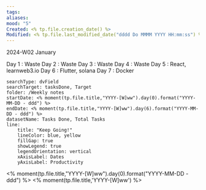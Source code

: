 ```yaml
---
tags: 
aliases: 
mood: "5"
Created: <% tp.file.creation_date() %>
Modified: <% tp.file.last_modified_date("dddd Do MMMM YYYY HH:mm:ss") %>
---
```


2024-W02 January


Day 1 : Waste
Day 2 : Waste
Day 3 : Waste
Day 4 : Waste
Day 5 : React, learnweb3.io
Day 6 : Flutter, solana
Day 7 : Docker



```tracker
searchType: dvField
searchTarget: tasksDone, Target
folder: /Weekly notes 
startDate: <% moment(tp.file.title,"YYYY-[W]ww").day(0).format("YYYY-MM-DD - ddd") %>
endDate: <% moment(tp.file.title,"YYYY-[W]ww").day(6).format("YYYY-MM-DD - ddd") %>
datasetName: Tasks Done, Total Tasks
line:
    title: "Keep Going!"
    lineColor: blue, yellow
    fillGap: true
    showLegend: true
    legendOrientation: vertical
    xAxisLabel: Dates
    yAxisLabel: Productivity
```

<% moment(tp.file.title,"YYYY-[W]ww").day(0).format("YYYY-MM-DD - ddd") %>
<% moment(tp.file.title,'YYYY-[W]ww') %>